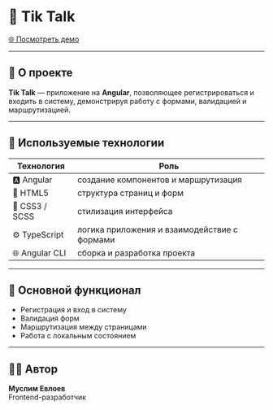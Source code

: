 # 🎤 Tik Talk

[🌐 Посмотреть демо](https://tik-talk-seven.vercel.app/login)

---

## 🧠 О проекте

**Tik Talk** — приложение на **Angular**, позволяющее регистрироваться и входить в систему, демонстрируя работу с формами, валидацией и маршрутизацией.  

---

## 🧩 Используемые технологии
| Технология | Роль |
|-------------|------|
| 🅰️ Angular | создание компонентов и маршрутизация |
| 🧱 HTML5 | структура страниц и форм |
| 🎨 CSS3 / SCSS | стилизация интерфейса |
| ⚙️ TypeScript | логика приложения и взаимодействие с формами |
| 🌐 Angular CLI | сборка и разработка проекта |

---

## 🎯 Основной функционал
- Регистрация и вход в систему  
- Валидация форм  
- Маршрутизация между страницами  
- Работа с локальным состоянием  

---

## 👨‍💻 Автор
**Муслим Евлоев**  
Frontend-разработчик
